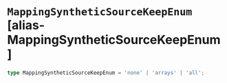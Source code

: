 # `MappingSyntheticSourceKeepEnum` [alias-MappingSyntheticSourceKeepEnum]
```typescript
type MappingSyntheticSourceKeepEnum = 'none' | 'arrays' | 'all';
```

